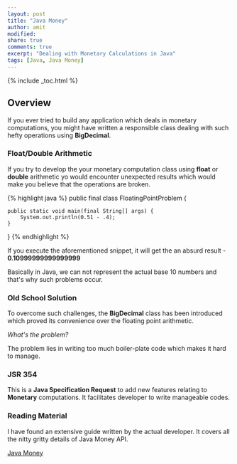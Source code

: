 ```yaml
---
layout: post
title: "Java Money"
author: amit
modified:
share: true
comments: true
excerpt: "Dealing with Monetary Calculations in Java"
tags: [Java, Java Money]
---
```


{% include _toc.html %}

## Overview

If you ever tried to build any application which deals in monetary computations, you might have written a responsible class dealing with such hefty operations using **BigDecimal**.

### Float/Double Arithmetic

If you try to develop the your monetary computation class using **float** or **double** arithmetic yo would encounter unexpected results which would make you believe that the operations are broken.

{% highlight java %}
public final class FloatingPointProblem {

	public static void main(final String[] args) {
		System.out.println(0.51 - .4);
	}

}
{% endhighlight %}

If you execute the aforementioned snippet, it will get the an absurd result - **0.10999999999999999**

Basically in Java, we can not represent the actual base 10 numbers and that's why such problems occur.

### Old School Solution

To overcome such challenges, the **BigDecimal** class has been introduced which proved its convenience over the floating point arithmetic.

*What's the problem?*

The problem lies in writing too much boiler-plate code which makes it hard to manage.

### JSR 354

This is a **Java Specification Request** to add new features relating to **Monetary** computations. It facilitates developer to write manageable codes.

### Reading Material

I have found an extensive guide written by the actual developer. It covers all the nitty gritty details of Java Money API.

<a markdown="0" href="https://otaviojava.gitbooks.io/money-api/" class="btn" target="_blank">Java Money</a>
